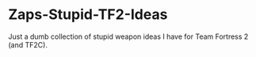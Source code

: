# Zaps-Stupid-TF2-Ideas
Just a dumb collection of stupid weapon ideas I have for Team Fortress 2 (and TF2C).
